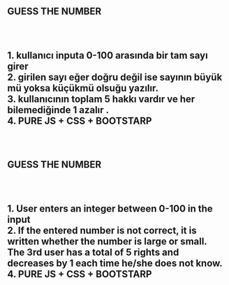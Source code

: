 <h2>GUESS THE NUMBER<h2/>
<BR/>
<p>
1. kullanıcı inputa 0-100 arasında bir tam sayı girer<BR/>
2. girilen sayı eğer doğru değil ise  sayının büyük mü yoksa küçükmü olsuğu yazılır.<BR/>
3. kullanıcının toplam 5 hakkı vardır ve her bilemediğinde 1 azalır .<BR/>
4. PURE JS + CSS + BOOTSTARP<BR/>
<p/><BR/>

<h2>GUESS THE NUMBER<h2/>
<BR/>
<p>
1. User enters an integer between 0-100 in the input<BR/>
2. If the entered number is not correct, it is written whether the number is large or small.<BR/>
The 3rd user has a total of 5 rights and decreases by 1 each time he/she does not know.<BR/>
4. PURE JS + CSS + BOOTSTARP<BR/>
<p/><BR/>
